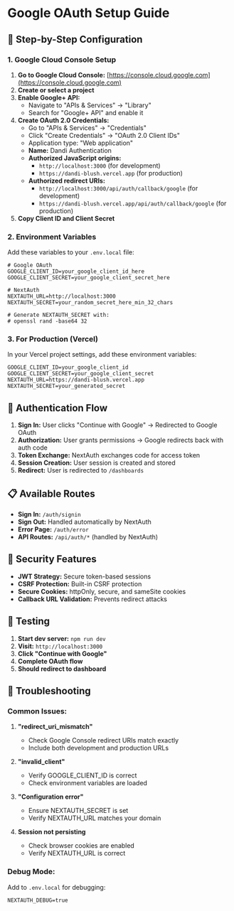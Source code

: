 # Google OAuth Setup Guide

## 🔧 Step-by-Step Configuration

### **1. Google Cloud Console Setup**

1. **Go to Google Cloud Console:** [https://console.cloud.google.com](https://console.cloud.google.com)
2. **Create or select a project**
3. **Enable Google+ API:**
   - Navigate to "APIs & Services" → "Library"
   - Search for "Google+ API" and enable it
4. **Create OAuth 2.0 Credentials:**
   - Go to "APIs & Services" → "Credentials"
   - Click "Create Credentials" → "OAuth 2.0 Client IDs"
   - Application type: "Web application"
   - **Name:** Dandi Authentication
   - **Authorized JavaScript origins:** 
     - `http://localhost:3000` (for development)
     - `https://dandi-blush.vercel.app` (for production)
   - **Authorized redirect URIs:**
     - `http://localhost:3000/api/auth/callback/google` (for development)
     - `https://dandi-blush.vercel.app/api/auth/callback/google` (for production)
5. **Copy Client ID and Client Secret**

### **2. Environment Variables**

Add these variables to your `.env.local` file:

```env
# Google OAuth
GOOGLE_CLIENT_ID=your_google_client_id_here
GOOGLE_CLIENT_SECRET=your_google_client_secret_here

# NextAuth
NEXTAUTH_URL=http://localhost:3000
NEXTAUTH_SECRET=your_random_secret_here_min_32_chars

# Generate NEXTAUTH_SECRET with:
# openssl rand -base64 32
```

### **3. For Production (Vercel)**

In your Vercel project settings, add these environment variables:

```env
GOOGLE_CLIENT_ID=your_google_client_id
GOOGLE_CLIENT_SECRET=your_google_client_secret
NEXTAUTH_URL=https://dandi-blush.vercel.app
NEXTAUTH_SECRET=your_generated_secret
```

## 🔗 Authentication Flow

1. **Sign In:** User clicks "Continue with Google" → Redirected to Google OAuth
2. **Authorization:** User grants permissions → Google redirects back with auth code
3. **Token Exchange:** NextAuth exchanges code for access token
4. **Session Creation:** User session is created and stored
5. **Redirect:** User is redirected to `/dashboards`

## 📋 Available Routes

- **Sign In:** `/auth/signin`
- **Sign Out:** Handled automatically by NextAuth
- **Error Page:** `/auth/error`
- **API Routes:** `/api/auth/*` (handled by NextAuth)

## 🔐 Security Features

- **JWT Strategy:** Secure token-based sessions
- **CSRF Protection:** Built-in CSRF protection
- **Secure Cookies:** httpOnly, secure, and sameSite cookies
- **Callback URL Validation:** Prevents redirect attacks

## 🧪 Testing

1. **Start dev server:** `npm run dev`
2. **Visit:** `http://localhost:3000`
3. **Click "Continue with Google"**
4. **Complete OAuth flow**
5. **Should redirect to dashboard**

## 🐛 Troubleshooting

### Common Issues:

1. **"redirect_uri_mismatch"**
   - Check Google Console redirect URIs match exactly
   - Include both development and production URLs

2. **"invalid_client"**
   - Verify GOOGLE_CLIENT_ID is correct
   - Check environment variables are loaded

3. **"Configuration error"**
   - Ensure NEXTAUTH_SECRET is set
   - Verify NEXTAUTH_URL matches your domain

4. **Session not persisting**
   - Check browser cookies are enabled
   - Verify NEXTAUTH_URL is correct

### Debug Mode:

Add to `.env.local` for debugging:
```env
NEXTAUTH_DEBUG=true
``` 